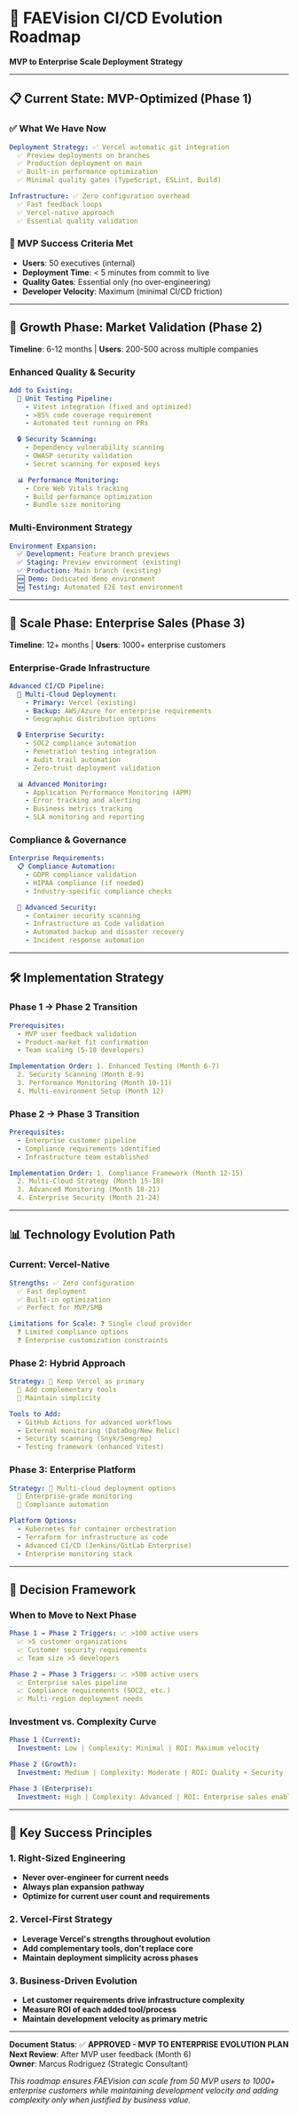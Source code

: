 # 🎯 FAEVision CI/CD Evolution Roadmap

**MVP to Enterprise Scale Deployment Strategy**

---

## 📋 **Current State: MVP-Optimized (Phase 1)**

### **✅ What We Have Now**

```yaml
Deployment Strategy: ✅ Vercel automatic git integration
  ✅ Preview deployments on branches
  ✅ Production deployment on main
  ✅ Built-in performance optimization
  ✅ Minimal quality gates (TypeScript, ESLint, Build)

Infrastructure: ✅ Zero configuration overhead
  ✅ Fast feedback loops
  ✅ Vercel-native approach
  ✅ Essential quality validation
```

### **🎯 MVP Success Criteria Met**

- **Users**: 50 executives (internal)
- **Deployment Time**: < 5 minutes from commit to live
- **Quality Gates**: Essential only (no over-engineering)
- **Developer Velocity**: Maximum (minimal CI/CD friction)

---

## 🚀 **Growth Phase: Market Validation (Phase 2)**

**Timeline**: 6-12 months | **Users**: 200-500 across multiple companies

### **Enhanced Quality & Security**

```yaml
Add to Existing:
  🔄 Unit Testing Pipeline:
    - Vitest integration (fixed and optimized)
    - >85% code coverage requirement
    - Automated test running on PRs

  🔒 Security Scanning:
    - Dependency vulnerability scanning
    - OWASP security validation
    - Secret scanning for exposed keys

  📊 Performance Monitoring:
    - Core Web Vitals tracking
    - Build performance optimization
    - Bundle size monitoring
```

### **Multi-Environment Strategy**

```yaml
Environment Expansion:
  ✅ Development: Feature branch previews
  ✅ Staging: Preview environment (existing)
  ✅ Production: Main branch (existing)
  🆕 Demo: Dedicated demo environment
  🆕 Testing: Automated E2E test environment
```

---

## 🏢 **Scale Phase: Enterprise Sales (Phase 3)**

**Timeline**: 12+ months | **Users**: 1000+ enterprise customers

### **Enterprise-Grade Infrastructure**

```yaml
Advanced CI/CD Pipeline:
  🔄 Multi-Cloud Deployment:
    - Primary: Vercel (existing)
    - Backup: AWS/Azure for enterprise requirements
    - Geographic distribution options

  🔒 Enterprise Security:
    - SOC2 compliance automation
    - Penetration testing integration
    - Audit trail automation
    - Zero-trust deployment validation

  📊 Advanced Monitoring:
    - Application Performance Monitoring (APM)
    - Error tracking and alerting
    - Business metrics tracking
    - SLA monitoring and reporting
```

### **Compliance & Governance**

```yaml
Enterprise Requirements:
  📋 Compliance Automation:
    - GDPR compliance validation
    - HIPAA compliance (if needed)
    - Industry-specific compliance checks

  🔐 Advanced Security:
    - Container security scanning
    - Infrastructure as Code validation
    - Automated backup and disaster recovery
    - Incident response automation
```

---

## 🛠️ **Implementation Strategy**

### **Phase 1 → Phase 2 Transition**

```yaml
Prerequisites:
  - MVP user feedback validation
  - Product-market fit confirmation
  - Team scaling (5-10 developers)

Implementation Order: 1. Enhanced Testing (Month 6-7)
  2. Security Scanning (Month 8-9)
  3. Performance Monitoring (Month 10-11)
  4. Multi-environment Setup (Month 12)
```

### **Phase 2 → Phase 3 Transition**

```yaml
Prerequisites:
  - Enterprise customer pipeline
  - Compliance requirements identified
  - Infrastructure team established

Implementation Order: 1. Compliance Framework (Month 12-15)
  2. Multi-Cloud Strategy (Month 15-18)
  3. Advanced Monitoring (Month 18-21)
  4. Enterprise Security (Month 21-24)
```

---

## 📊 **Technology Evolution Path**

### **Current: Vercel-Native**

```yaml
Strengths: ✅ Zero configuration
  ✅ Fast deployment
  ✅ Built-in optimization
  ✅ Perfect for MVP/SMB

Limitations for Scale: ❓ Single cloud provider
  ❓ Limited compliance options
  ❓ Enterprise customization constraints
```

### **Phase 2: Hybrid Approach**

```yaml
Strategy: 🎯 Keep Vercel as primary
  🎯 Add complementary tools
  🎯 Maintain simplicity

Tools to Add:
  - GitHub Actions for advanced workflows
  - External monitoring (DataDog/New Relic)
  - Security scanning (Snyk/Semgrep)
  - Testing framework (enhanced Vitest)
```

### **Phase 3: Enterprise Platform**

```yaml
Strategy: 🎯 Multi-cloud deployment options
  🎯 Enterprise-grade monitoring
  🎯 Compliance automation

Platform Options:
  - Kubernetes for container orchestration
  - Terraform for infrastructure as code
  - Advanced CI/CD (Jenkins/GitLab Enterprise)
  - Enterprise monitoring stack
```

---

## 🎯 **Decision Framework**

### **When to Move to Next Phase**

```yaml
Phase 1 → Phase 2 Triggers: 📈 >100 active users
  📈 >5 customer organizations
  📈 Customer security requirements
  📈 Team size >5 developers

Phase 2 → Phase 3 Triggers: 📈 >500 active users
  📈 Enterprise sales pipeline
  📈 Compliance requirements (SOC2, etc.)
  📈 Multi-region deployment needs
```

### **Investment vs. Complexity Curve**

```yaml
Phase 1 (Current):
  Investment: Low | Complexity: Minimal | ROI: Maximum velocity

Phase 2 (Growth):
  Investment: Medium | Complexity: Moderate | ROI: Quality + Security

Phase 3 (Enterprise):
  Investment: High | Complexity: Advanced | ROI: Enterprise sales enablement
```

---

## 🚀 **Key Success Principles**

### **1. Right-Sized Engineering**

- **Never over-engineer for current needs**
- **Always plan expansion pathway**
- **Optimize for current user count and requirements**

### **2. Vercel-First Strategy**

- **Leverage Vercel's strengths throughout evolution**
- **Add complementary tools, don't replace core**
- **Maintain deployment simplicity across phases**

### **3. Business-Driven Evolution**

- **Let customer requirements drive infrastructure complexity**
- **Measure ROI of each added tool/process**
- **Maintain development velocity as primary metric**

---

**Document Status**: ✅ **APPROVED - MVP TO ENTERPRISE EVOLUTION PLAN**  
**Next Review**: After MVP user feedback (Month 6)  
**Owner**: Marcus Rodriguez (Strategic Consultant)

_This roadmap ensures FAEVision can scale from 50 MVP users to 1000+ enterprise customers while maintaining development velocity and adding complexity only when justified by business value._
